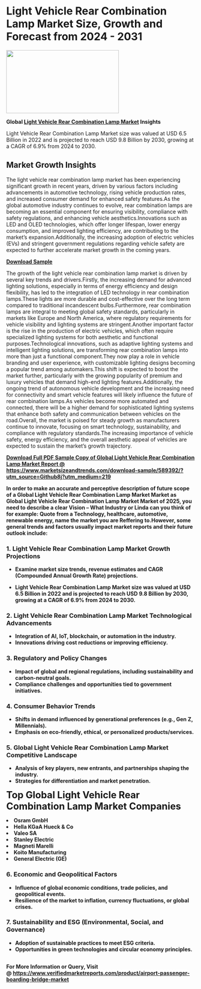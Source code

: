 <H1>Light Vehicle Rear Combination Lamp Market Size, Growth and Forecast from 2024 - 2031</H1><img class="aligncenter size-medium wp-image-584254" src="https://thirdeyenews.in/wp-content/uploads/2024/09/Global-Market-Research-300x168.jpeg" alt="" width="300" height="168" /><p><strong>Global&nbsp;<a href="https://www.marketsizeandtrends.com/download-sample/589392/?utm_source=Github8j?utm_medium=219">Light Vehicle Rear Combination Lamp Market</a> Insights</strong></p><p>Light Vehicle Rear Combination Lamp Market size was valued at USD 6.5 Billion in 2022 and is projected to reach USD 9.8 Billion by 2030, growing at a CAGR of 6.9% from 2024 to 2030.</p><p><h2>Market Growth Insights</h2> <p>The light vehicle rear combination lamp market has been experiencing significant growth in recent years, driven by various factors including advancements in automotive technology, rising vehicle production rates, and increased consumer demand for enhanced safety features.As the global automotive industry continues to evolve, rear combination lamps are becoming an essential component for ensuring visibility, compliance with safety regulations, and enhancing vehicle aesthetics.Innovations such as LED and OLED technologies, which offer longer lifespan, lower energy consumption, and improved lighting efficiency, are contributing to the market’s expansion.Additionally, the increasing adoption of electric vehicles (EVs) and stringent government regulations regarding vehicle safety are expected to further accelerate market growth in the coming years.</p> <p><strong><a href="#">Download Sample</a></strong></p> <p>The growth of the light vehicle rear combination lamp market is driven by several key trends and drivers.Firstly, the increasing demand for advanced lighting solutions, especially in terms of energy efficiency and design flexibility, has led to the integration of LED technology in rear combination lamps.These lights are more durable and cost-effective over the long term compared to traditional incandescent bulbs.Furthermore, rear combination lamps are integral to meeting global safety standards, particularly in markets like Europe and North America, where regulatory requirements for vehicle visibility and lighting systems are stringent.Another important factor is the rise in the production of electric vehicles, which often require specialized lighting systems for both aesthetic and functional purposes.Technological innovations, such as adaptive lighting systems and intelligent lighting solutions, are transforming rear combination lamps into more than just a functional component.They now play a role in vehicle branding and user experience, with customizable lighting designs becoming a popular trend among automakers.This shift is expected to boost the market further, particularly with the growing popularity of premium and luxury vehicles that demand high-end lighting features.Additionally, the ongoing trend of autonomous vehicle development and the increasing need for connectivity and smart vehicle features will likely influence the future of rear combination lamps.As vehicles become more automated and connected, there will be a higher demand for sophisticated lighting systems that enhance both safety and communication between vehicles on the road.Overall, the market is poised for steady growth as manufacturers continue to innovate, focusing on smart technology, sustainability, and compliance with regulatory standards.The increasing importance of vehicle safety, energy efficiency, and the overall aesthetic appeal of vehicles are expected to sustain the market’s growth trajectory.<p><strong><a href="#"></p><p><span class=""><strong>Download Full PDF Sample Copy of Global Light Vehicle Rear Combination Lamp Market Report</strong> @ <a href="https://www.marketsizeandtrends.com/download-sample/589392/?utm_source=Github8j?utm_medium=219" target="_blank">https://www.marketsizeandtrends.com/download-sample/589392/?utm_source=Github8j?utm_medium=219</a></span></p><p>In order to make an accurate and perceptive description of future scope of a Global&nbsp;Light Vehicle Rear Combination Lamp Market Market as Global&nbsp;Light Vehicle Rear Combination Lamp Market Market of 2025, you need to describe a clear Vision &ndash; What Industry or Linda can you think of for example: Quote from a Technology, healthcare, automotive, renewable energy, name the market you are Reffering to.However, some general trends and factors usually impact market reports and their future outlook include:</p><h3>1.&nbsp;<strong>Light Vehicle Rear Combination Lamp Market Growth Projections</strong></h3><ul><li>Examine market size trends, revenue estimates and CAGR (Compounded Annual Growth Rate) projections.</li><li><p>Light Vehicle Rear Combination Lamp Market size was valued at USD 6.5 Billion in 2022 and is projected to reach USD 9.8 Billion by 2030, growing at a CAGR of 6.9% from 2024 to 2030.</p></li></ul><h3>2.&nbsp;<strong>Light Vehicle Rear Combination Lamp Market Technological Advancements</strong></h3><ul><li>Integration of AI, IoT, blockchain, or automation in the industry.</li><li>Innovations driving cost reductions or improving efficiency.</li></ul><h3>3.&nbsp;<strong>Regulatory and Policy Changes</strong></h3><ul><li>Impact of global and regional regulations, including sustainability and carbon-neutral goals.</li><li>Compliance challenges and opportunities tied to government initiatives.</li></ul><h3>4.&nbsp;<strong>Consumer Behavior Trends</strong></h3><ul><li>Shifts in demand influenced by generational preferences (e.g., Gen Z, Millennials).</li><li>Emphasis on eco-friendly, ethical, or personalized products/services.</li></ul><h3>5.&nbsp;<strong>Global Light Vehicle Rear Combination Lamp Market Competitive Landscape</strong></h3><ul><li>Analysis of key players, new entrants, and partnerships shaping the industry.</li><li>Strategies for differentiation and market penetration.</li></ul><p data-pm-slice="1 1 []"><span style="color: inherit; font-family: inherit; font-size: 25px;">Top Global Light Vehicle Rear Combination Lamp Market Companies</span></p><div class="" data-test-id=""><p><li>Osram GmbH</li><li> Hella KGaA Hueck & Co</li><li> Valeo SA</li><li> Stanley Electric</li><li> Magneti Marelli</li><li> Koito Manufacturing</li><li> General Electric (GE)</li></p></div><h3>6.&nbsp;<strong>Economic and Geopolitical Factors</strong></h3><ul><li>Influence of global economic conditions, trade policies, and geopolitical events.</li><li>Resilience of the market to inflation, currency fluctuations, or global crises.</li></ul><h3>7.&nbsp;<strong>Sustainability and ESG (Environmental, Social, and Governance)</strong></h3><ul><li>Adoption of sustainable practices to meet ESG criteria.</li><li>Opportunities in green technologies and circular economy principles.</li></ul><h2><strong style="font-size: 14px;">For More Information or Query, Visit @&nbsp;</strong><a style="background-color: #ffffff; font-size: 14px;" href="https://www.marketsizeandtrends.com/report/light-vehicle-rear-combination-lamp-market/" target="_blank">https://www.verifiedmarketreports.com/product/airport-passenger-boarding-bridge-market</a></h2>